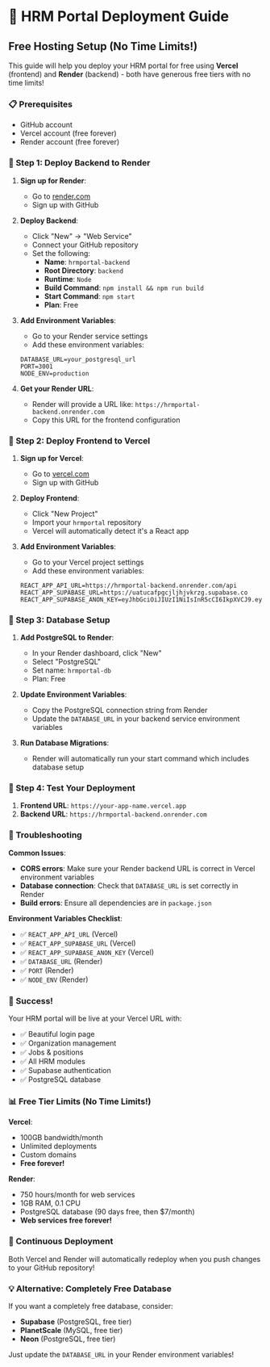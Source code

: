 # 🚀 HRM Portal Deployment Guide

## Free Hosting Setup (No Time Limits!)

This guide will help you deploy your HRM portal for free using **Vercel** (frontend) and **Render** (backend) - both have generous free tiers with no time limits!

### 📋 Prerequisites
- GitHub account
- Vercel account (free forever)
- Render account (free forever)

### 🎯 Step 1: Deploy Backend to Render

1. **Sign up for Render**:
   - Go to [render.com](https://render.com)
   - Sign up with GitHub

2. **Deploy Backend**:
   - Click "New" → "Web Service"
   - Connect your GitHub repository
   - Set the following:
     - **Name**: `hrmportal-backend`
     - **Root Directory**: `backend`
     - **Runtime**: `Node`
     - **Build Command**: `npm install && npm run build`
     - **Start Command**: `npm start`
     - **Plan**: Free

3. **Add Environment Variables**:
   - Go to your Render service settings
   - Add these environment variables:
   ```
   DATABASE_URL=your_postgresql_url
   PORT=3001
   NODE_ENV=production
   ```

4. **Get your Render URL**:
   - Render will provide a URL like: `https://hrmportal-backend.onrender.com`
   - Copy this URL for the frontend configuration

### 🎯 Step 2: Deploy Frontend to Vercel

1. **Sign up for Vercel**:
   - Go to [vercel.com](https://vercel.com)
   - Sign up with GitHub

2. **Deploy Frontend**:
   - Click "New Project"
   - Import your `hrmportal` repository
   - Vercel will automatically detect it's a React app

3. **Add Environment Variables**:
   - Go to your Vercel project settings
   - Add these environment variables:
   ```
   REACT_APP_API_URL=https://hrmportal-backend.onrender.com/api
   REACT_APP_SUPABASE_URL=https://uatucafpgcjljhjvkrzg.supabase.co
   REACT_APP_SUPABASE_ANON_KEY=eyJhbGciOiJIUzI1NiIsInR5cCI6IkpXVCJ9.eyJpc3MiOiJzdXBhYmFzZSIsInJlZiI6InVhdHVjYWZwZ2NqbGpoanZrcnpnIiwicm9sZSI6ImFub24iLCJpYXQiOjE3NTIwOTQ4MjcsImV4cCI6MjA2NzY3MDgyN30.MO6tJKNtBL6w2MYovPruF08rwMMcibQPFQFHK8pY44Y
   ```

### 🎯 Step 3: Database Setup

1. **Add PostgreSQL to Render**:
   - In your Render dashboard, click "New"
   - Select "PostgreSQL"
   - Set name: `hrmportal-db`
   - Plan: Free

2. **Update Environment Variables**:
   - Copy the PostgreSQL connection string from Render
   - Update the `DATABASE_URL` in your backend service environment variables

3. **Run Database Migrations**:
   - Render will automatically run your start command which includes database setup

### 🎯 Step 4: Test Your Deployment

1. **Frontend URL**: `https://your-app-name.vercel.app`
2. **Backend URL**: `https://hrmportal-backend.onrender.com`

### 🔧 Troubleshooting

**Common Issues**:
- **CORS errors**: Make sure your Render backend URL is correct in Vercel environment variables
- **Database connection**: Check that `DATABASE_URL` is set correctly in Render
- **Build errors**: Ensure all dependencies are in `package.json`

**Environment Variables Checklist**:
- ✅ `REACT_APP_API_URL` (Vercel)
- ✅ `REACT_APP_SUPABASE_URL` (Vercel)
- ✅ `REACT_APP_SUPABASE_ANON_KEY` (Vercel)
- ✅ `DATABASE_URL` (Render)
- ✅ `PORT` (Render)
- ✅ `NODE_ENV` (Render)

### 🎉 Success!

Your HRM portal will be live at your Vercel URL with:
- ✅ Beautiful login page
- ✅ Organization management
- ✅ Jobs & positions
- ✅ All HRM modules
- ✅ Supabase authentication
- ✅ PostgreSQL database

### 📊 Free Tier Limits (No Time Limits!)

**Vercel**:
- 100GB bandwidth/month
- Unlimited deployments
- Custom domains
- **Free forever!**

**Render**:
- 750 hours/month for web services
- 1GB RAM, 0.1 CPU
- PostgreSQL database (90 days free, then $7/month)
- **Web services free forever!**

### 🔄 Continuous Deployment

Both Vercel and Render will automatically redeploy when you push changes to your GitHub repository!

### 💡 Alternative: Completely Free Database

If you want a completely free database, consider:
- **Supabase** (PostgreSQL, free tier)
- **PlanetScale** (MySQL, free tier)
- **Neon** (PostgreSQL, free tier)

Just update the `DATABASE_URL` in your Render environment variables! 